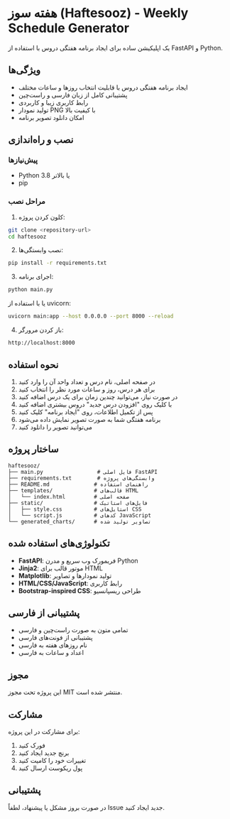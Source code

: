 # هفته سوز (Haftesooz) - Weekly Schedule Generator

یک اپلیکیشن ساده برای ایجاد برنامه هفتگی دروس با استفاده از FastAPI و Python.

## ویژگی‌ها

- ایجاد برنامه هفتگی دروس با قابلیت انتخاب روزها و ساعات مختلف
- پشتیبانی کامل از زبان فارسی و راست‌چین
- رابط کاربری زیبا و کاربردی
- تولید نمودار PNG با کیفیت بالا
- امکان دانلود تصویر برنامه

## نصب و راه‌اندازی

### پیش‌نیازها

- Python 3.8 یا بالاتر
- pip

### مراحل نصب

1. کلون کردن پروژه:

```bash
git clone <repository-url>
cd haftesooz
```

2. نصب وابستگی‌ها:

```bash
pip install -r requirements.txt
```

3. اجرای برنامه:

```bash
python main.py
```

یا با استفاده از uvicorn:

```bash
uvicorn main:app --host 0.0.0.0 --port 8000 --reload
```

4. باز کردن مرورگر:

```
http://localhost:8000
```

## نحوه استفاده

1. در صفحه اصلی، نام درس و تعداد واحد آن را وارد کنید
2. برای هر درس، روز و ساعات مورد نظر را انتخاب کنید
3. در صورت نیاز، می‌توانید چندین زمان برای یک درس اضافه کنید
4. با کلیک روی "افزودن درس جدید" دروس بیشتری اضافه کنید
5. پس از تکمیل اطلاعات، روی "ایجاد برنامه" کلیک کنید
6. برنامه هفتگی شما به صورت تصویر نمایش داده می‌شود
7. می‌توانید تصویر را دانلود کنید

## ساختار پروژه

```
haftesooz/
├── main.py                 # فایل اصلی FastAPI
├── requirements.txt        # وابستگی‌های پروژه
├── README.md              # راهنمای استفاده
├── templates/             # قالب‌های HTML
│   └── index.html         # صفحه اصلی
├── static/                # فایل‌های استاتیک
│   ├── style.css          # استایل‌های CSS
│   └── script.js          # کدهای JavaScript
└── generated_charts/      # تصاویر تولید شده
```

## تکنولوژی‌های استفاده شده

- **FastAPI**: فریمورک وب سریع و مدرن Python
- **Jinja2**: موتور قالب برای HTML
- **Matplotlib**: تولید نمودارها و تصاویر
- **HTML/CSS/JavaScript**: رابط کاربری
- **Bootstrap-inspired CSS**: طراحی ریسپانسیو

## پشتیبانی از فارسی

- تمامی متون به صورت راست‌چین و فارسی
- پشتیبانی از فونت‌های فارسی
- نام روزهای هفته به فارسی
- اعداد و ساعات به فارسی

## مجوز

این پروژه تحت مجوز MIT منتشر شده است.

## مشارکت

برای مشارکت در این پروژه:

1. فورک کنید
2. برنچ جدید ایجاد کنید
3. تغییرات خود را کامیت کنید
4. پول ریکوست ارسال کنید

## پشتیبانی

در صورت بروز مشکل یا پیشنهاد، لطفاً Issue جدید ایجاد کنید.
